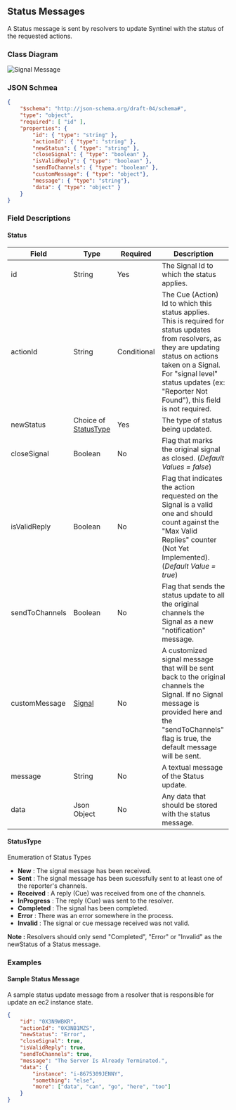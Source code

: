 ## Status Messages

A Status message is sent by resolvers to update Syntinel with the status of the requested actions.

### Class Diagram
![Signal Message](../resources/draw.io/ClassDiagram-StatusMessage.png)

### JSON Schmea
````json
{
    "$schema": "http://json-schema.org/draft-04/schema#",
    "type": "object",
    "required": [ "id" ],
    "properties": {
        "id": { "type": "string" },
        "actionId": { "type": "string" },
        "newStatus": { "type": "string" },
        "closeSignal": { "type": "boolean" },
        "isValidReply": { "type": "boolean" },
        "sendToChannels": { "type": "boolean" },
        "customMessage": { "type": "object"},
        "message": { "type": "string"},
        "data": { "type": "object" }
    }
}
````

### Field Descriptions

#### **Status**
|Field|Type|Required|Description
|-----|----|--------|-----------
|id|String|Yes|The Signal Id to which the status applies.
|actionId|String|Conditional|The Cue (Action) Id to which this status applies.  This is required for status updates from resolvers, as they are updating status on actions taken on a Signal.  For "signal level" status updates (ex: "Reporter Not Found"), this field is not required.
|newStatus|Choice of [StatusType](#statustype)|Yes|The type of status being updated.
|closeSignal|Boolean|No|Flag that marks the original signal as closed. (*Default Values = false*)
|isValidReply|Boolean|No|Flag that indicates the action requested on the Signal is a valid one and should count against the "Max Valid Replies" counter (Not Yet Implemented).  (*Default Value = true*)
|sendToChannels|Boolean|No|Flag that sends the status update to all the original channels the Signal as a new "notification" message.
|customMessage|[Signal](./signal-request.md)|No|A customized signal message that will be sent back to the original channels the Signal.  If no Signal message is provided here and the "sendToChannels" flag is true, the default message will be sent.
|message|String|No|A textual message of the Status update.
|data|Json Object|No|Any data that should be stored with the status message.

#### StatusType
Enumeration of Status Types

- **New** : The signal message has been received.
- **Sent** : The signal message has been sucessfully sent to at least one of the reporter's channels.
- **Received** : A reply (Cue) was received from one of the channels.
- **InProgress** : The reply (Cue) was sent to the resolver.
- **Completed** : The signal has been completed.
- **Error** : There was an error somewhere in the process.
- **Invalid** : The signal or cue message received was not valid.

**Note :** Resolvers should only send "Completed", "Error" or "Invalid" as the newStatus of a Status message.

### Examples

#### **Sample Status Message**

A sample status update message from a resolver that is responsible for update an ec2 instance state.

````json
{	
	"id": "0X3N9WBKR", 
	"actionId": "0X3NB1MZS", 
	"newStatus": "Error", 
	"closeSignal": true, 
	"isValidReply": true,
    "sendToChannels": true,
    "message": "The Server Is Already Terminated.",
    "data": {
        "instance": "i-8675309JENNY",
        "something": "else",
        "more": ["data", "can", "go", "here", "too"]
    }
}
````
